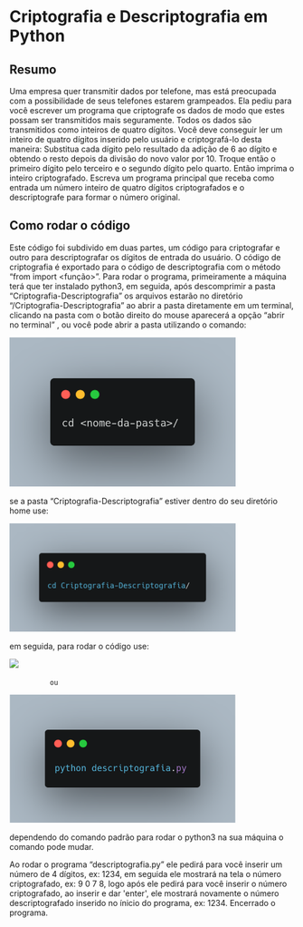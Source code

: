 # Criptografia e Descriptografia em Python

## Resumo

Uma empresa quer transmitir dados por telefone, mas está preocupada com a possibilidade de seus telefones estarem grampeados. Ela pediu para você escrever um programa que criptografe os dados de modo que estes possam ser transmitidos mais seguramente. Todos os dados são transmitidos como inteiros de quatro dígitos. Você deve conseguir ler um inteiro de quatro dígitos inserido pelo usuário e criptografá-lo desta maneira: Substitua cada dígito pelo resultado da adição de 6 ao dígito e obtendo o resto depois da divisão do novo valor por 10. Troque então o primeiro dígito pelo terceiro e o segundo dígito pelo quarto. Então imprima o inteiro criptografado. Escreva um programa principal que receba como entrada um número inteiro de quatro dígitos criptografados e o descriptografe para formar o número original.

## Como rodar o código

Este código foi subdivido em duas partes, um código para criptografar e outro para descriptografar os dígitos de entrada do usuário. O código de criptografia é exportado para o código de descriptografia com o método “from <arquivo> import <função>”. Para rodar o programa, primeiramente a máquina terá que ter instalado python3, em seguida, após descomprimir a pasta “Criptografia-Descriptografia” os arquivos estarão no diretório “/Criptografia-Descriptografia” ao abrir a pasta diretamente em um terminal, clicando na pasta com o botão direito do mouse aparecerá a opção “abrir no terminal” , ou você pode abrir a pasta  utilizando o comando:

<img src="images/cd.png" width="400">

se a pasta “Criptografia-Descriptografia” estiver dentro do seu diretório home use:

<img src="images/cd(1).png" width="400">


em seguida, para rodar o código use:

<img src="images/carbon(1).png" width="400">

              
              ou 


<img src="images/cd(2).png" width="400">

dependendo do comando padrão para rodar o python3 na sua máquina o comando pode mudar.

Ao rodar o programa “descriptografia.py” ele pedirá para você inserir um número de 4 dígitos, ex: 1234, em seguida ele mostrará na tela o número criptografado, ex: 9 0 7 8, logo após ele pedirá para você inserir o número criptografado, ao inserir e dar 'enter', ele mostrará novamente o número descriptografado inserido no ínicio do programa, ex: 1234. Encerrado o programa.
